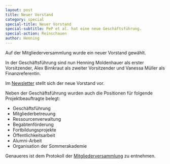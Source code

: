 ```yaml
---
layout: post
title: Neuer Vorstand
category: special
special-title: Neuer Vorstand
special-subtitle: PeP et al. hat eine neue Geschäftsführung.
special-action: Reinschauen
author: Henning
---
```

Auf der Mitgliederversammlung wurde ein neuer Vorstand gewählt.

In der Geschäftsführung sind nun Henning Moldenhauer als erster Vorsitzender,
Alex Birnkraut als zweiter Vorsitzender und Vanessa Müller als
Finanzreferentin.

Im [Newsletter](/dokumente/newsletter_2015-05.pdf) stellt sich der neue Vorstand
vor.

Neben der Geschäftsführung wurden auch die Positionen für folgende
Projektbeauftragte belegt:

  - Geschäftsführung
  - Mitgliederbetreuung
  - Ressourcenverwaltung
  - Begabtenförderung
  - Fortbildungsprojekte
  - Öffentlichkeitsarbeit
  - Alumni-Arbeit
  - Organisation der Sommerakademie

Genaueres ist dem Protokoll der [Mitgliederversammlung](/dokumente/jhv_2015.pdf)
zu entnehmen.
